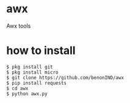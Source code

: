 # awx
Awx tools
# how to install
```
$ pkg install git
$ pkg install micro
$ git clone https://github.com/benonIND/awx
$ pip install requests
$ cd awx
$ python awx.py
```

